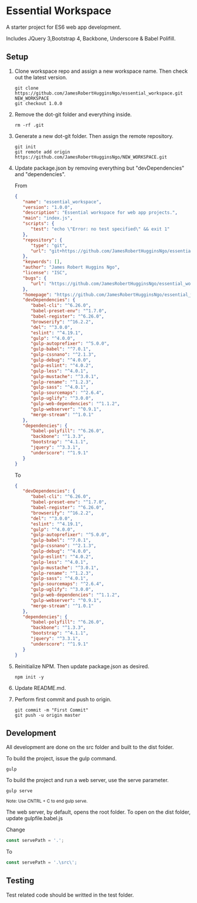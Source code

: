 # Essential Workspace

A starter project for ES6 web app development.

Includes JQuery 3,Bootstrap 4, Backbone, Underscore & Babel Polifill.

## Setup

1. Clone workspace repo and assign a new workspace name. Then check out the latest version.

   ``` shell
   git clone https://github.com/JamesRobertHugginsNgo/essential_workspace.git NEW_WORKSPACE
   git checkout 1.0.0
   ```

1. Remove the dot-git folder and everything inside.

   ``` shell
   rm -rf .git
   ```

1. Generate a new dot-git folder. Then assign the remote repository.

   ``` shell
   git init
   git remote add origin https://github.com/JamesRobertHugginsNgo/NEW_WORKSPACE.git
   ```

1. Update package.json by removing everything but "devDependencies" and "dependencies".

   From

   ``` json
   {
      "name": "essential_workspace",
      "version": "1.0.0",
      "description": "Essential workspace for web app projects.",
      "main": "index.js",
      "scripts": {
         "test": "echo \"Error: no test specified\" && exit 1"
      },
      "repository": {
         "type": "git",
         "url": "git+https://github.com/JamesRobertHugginsNgo/essential_workspace.git"
      },
      "keywords": [],
      "author": "James Robert Huggins Ngo",
      "license": "ISC",
      "bugs": {
         "url": "https://github.com/JamesRobertHugginsNgo/essential_workspace/issues"
      },
      "homepage": "https://github.com/JamesRobertHugginsNgo/essential_workspace#readme",
      "devDependencies": {
         "babel-cli": "^6.26.0",
         "babel-preset-env": "^1.7.0",
         "babel-register": "^6.26.0",
         "browserify": "^16.2.2",
         "del": "^3.0.0",
         "eslint": "^4.19.1",
         "gulp": "^4.0.0",
         "gulp-autoprefixer": "^5.0.0",
         "gulp-babel": "^7.0.1",
         "gulp-cssnano": "^2.1.3",
         "gulp-debug": "^4.0.0",
         "gulp-eslint": "^4.0.2",
         "gulp-less": "^4.0.1",
         "gulp-mustache": "^3.0.1",
         "gulp-rename": "^1.2.3",
         "gulp-sass": "^4.0.1",
         "gulp-sourcemaps": "^2.6.4",
         "gulp-uglify": "^3.0.0",
         "gulp-web-dependencies": "^1.1.2",
         "gulp-webserver": "^0.9.1",
         "merge-stream": "^1.0.1"
      },
      "dependencies": {
         "babel-polyfill": "^6.26.0",
         "backbone": "^1.3.3",
         "bootstrap": "^4.1.1",
         "jquery": "^3.3.1",
         "underscore": "^1.9.1"
      }
   }
   ```

   To

   ``` json
   {
      "devDependencies": {
         "babel-cli": "^6.26.0",
         "babel-preset-env": "^1.7.0",
         "babel-register": "^6.26.0",
         "browserify": "^16.2.2",
         "del": "^3.0.0",
         "eslint": "^4.19.1",
         "gulp": "^4.0.0",
         "gulp-autoprefixer": "^5.0.0",
         "gulp-babel": "^7.0.1",
         "gulp-cssnano": "^2.1.3",
         "gulp-debug": "^4.0.0",
         "gulp-eslint": "^4.0.2",
         "gulp-less": "^4.0.1",
         "gulp-mustache": "^3.0.1",
         "gulp-rename": "^1.2.3",
         "gulp-sass": "^4.0.1",
         "gulp-sourcemaps": "^2.6.4",
         "gulp-uglify": "^3.0.0",
         "gulp-web-dependencies": "^1.1.2",
         "gulp-webserver": "^0.9.1",
         "merge-stream": "^1.0.1"
      },
      "dependencies": {
         "babel-polyfill": "^6.26.0",
         "backbone": "^1.3.3",
         "bootstrap": "^4.1.1",
         "jquery": "^3.3.1",
         "underscore": "^1.9.1"
      }
   }
   ```

1. Reinitialize NPM. Then update package.json as desired.

   ``` shell
   npm init -y
   ```

1. Update README.md.

1. Perform first commit and push to origin.

   ``` shell
   git commit -m "First Commit"
   git push -u origin master
   ```

## Development

All development are done on the src folder and built to the dist folder.

To build the project, issue the gulp command.

``` shell
gulp
```

To build the project and run a web server, use the serve parameter.

``` shell
gulp serve
```

<small>Note: Use CNTRL + C to end gulp serve.</small>

The web server, by default, opens the root folder.
To open on the dist folder, update gulpfile.babel.js

Change

``` JavaScript
const servePath = '.';
```

To

``` JavaScript
const servePath = '.\src\';
```

## Testing

Test related code should be writted in the test folder.

